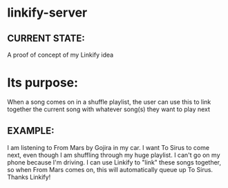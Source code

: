 # linkify-server

## CURRENT STATE:
A proof of concept of my Linkify idea
# Its purpose:
When a song comes on in a shuffle playlist, the user can use this to link together the current song with whatever song(s) they want to play next
## EXAMPLE:
I am listening to From Mars by Gojira in my car. I want To Sirus to come next, even though I am shuffling through my huge playlist. I can't go on my phone because I'm driving. I can use Linkify to "link" these songs together, so when From Mars comes on, this will automatically queue up To Sirus. Thanks Linkify!
